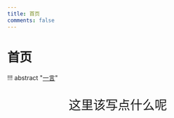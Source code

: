 ```yaml
---
title: 首页
comments: false
---
```

# 首页

!!! abstract "[一言](https://hitokoto.cn/)"
    <br/>
    <br/>
    <div id="hitokoto">
        <div id="hitokoto_text" style="text-align: center; font-size: 2.0em;">这里该写点什么呢</div>
        <br/>
        <div id="hitokoto_author" style="text-align: right; font-size: 1.8em;"></div>
    </div>
    <br/>
    <br/>

<script>
    fetch("https://v1.hitokoto.cn", {
        method: "GET",
    }).then(res => res.json()).then(res => {
        let hitokoto_text = document.getElementById("hitokoto_text");
        console.log(res.uuid);
        hitokoto_text.innerHTML = `<a href="https://hitokoto.cn/?uuid=` + res.uuid + `" style="color: inherit" target="_blank"> 『 ` + res.hitokoto + ` 』 </a>`;
        let hitokoto_author = document.getElementById("hitokoto_author");
        hitokoto_author.innerHTML = "—— " + res.from;
    }).catch(err => {
        console.log(err);
    });
</script>